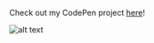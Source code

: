 Check out my CodePen project [here](https://codepen.io/Sanchari1999/pen/vYVXrdv)!

![alt text](Screenshot-2023-04-19-191755.png)
